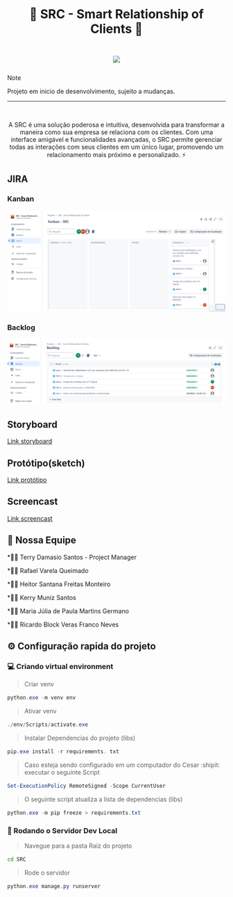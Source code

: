 <div align="center">
    <h1>
        <b font-size: 20px;>🚀 SRC - Smart Relationship of Clients 🌟</b>
        </br>
        </br>
        <img src="https://skillicons.dev/icons?i=python,git,github" />
    </h1>
</div>

> [!NOTE]
> Projeto em inicio de desenvolvimento, sujeito a mudanças.

---

</br>
<p align="center">
    A SRC é uma solução poderosa e intuitiva, desenvolvida para transformar a maneira como sua empresa se relaciona com os clientes. Com uma interface amigável e funcionalidades avançadas, o SRC permite gerenciar todas as interações com seus clientes em um único lugar, promovendo um relacionamento mais próximo e personalizado. ⚡
</p>

## JIRA
### Kanban
<img src="resources/img/Kanban.png"/>

### Backlog
<img src="resources/img/backlog.png"/>

## Storyboard
[Link storyboard](https://www.figma.com/design/al5hOfTsa6lACnnjdWik5v/Untitled?node-id=0-1&node-type=CANVAS&t=drVKI27B0PURqVSL-0)

## Protótipo(sketch)
[Link protótipo](https://www.figma.com/design/uWUO2t1XNSkiNllAtFBE8P/Untitled?node-id=0-1&node-type=CANVAS&t=PeLcBHo24RN81PXQ-0)

## Screencast
[Link screencast]()

## 💪 Nossa Equipe

*👨‍💼 Terry Damasio Santos - Project Manager

*👨‍💻 Rafael Varela Queimado

*👨‍💻 Heitor Santana Freitas Monteiro

*👨‍💻 Kerry Muniz Santos

*👩‍💻 ⁠Maria Júlia de Paula Martins Germano

*👨‍💻 Ricardo Block Veras Franco Neves

## ⚙️ Configuração rapida do projeto

### 💻 Criando virtual environment

>Criar venv

```powershell
python.exe -m venv env 
```

>Ativar venv

```powershell
./env/Scripts/activate.exe
```

>Instalar Dependencias do projeto (libs)

```powershell
pip.exe install -r requirements. txt
```

>Caso esteja sendo configurado em um computador do Cesar :shipit: executar o seguinte Script

```powershell
Set-ExecutionPolicy RemoteSigned -Scope CurrentUser
```

>O seguinte script atualiza a lista de dependencias (libs)

```powershell
python.exe -m pip freeze > requirements.txt
```

### 🏃 Rodando o Servidor Dev Local

>Navegue para a pasta Raiz do projeto

```bat
cd SRC
```

>Rode o servidor

```powershell
python.exe manage.py runserver
```
